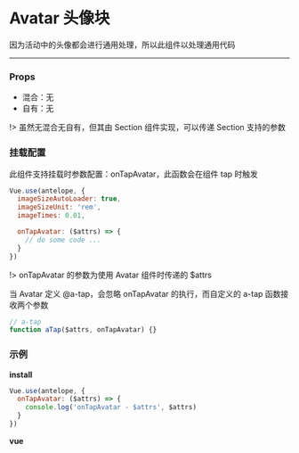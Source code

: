 # Avatar 头像块

因为活动中的头像都会进行通用处理，所以此组件以处理通用代码

---

### Props

- 混合：无
- 自有：无

!> 虽然无混合无自有，但其由 Section 组件实现，可以传递 Section 支持的参数

### 挂载配置

此组件支持挂载时参数配置：onTapAvatar，此函数会在组件 tap 时触发

```js
Vue.use(antelope, {
  imageSizeAutoLoader: true,
  imageSizeUnit: 'rem',
  imageTimes: 0.01,

  onTapAvatar: ($attrs) => {
    // do some code ...
  }
})
```

!> onTapAvatar 的参数为使用 Avatar 组件时传递的 \$attrs

当 Avatar 定义 @a-tap，会忽略 onTapAvatar 的执行，而自定义的 a-tap 函数接收两个参数

```js
// a-tap
function aTap($attrs, onTapAvatar) {}
```

### 示例

**install**

```js
Vue.use(antelope, {
  onTapAvatar: ($attrs) => {
    console.log('onTapAvatar - $attrs', $attrs)
  }
})
```

**vue**

<vuep template="#example" :options="{ theme: 'neo' }"></vuep>

<script v-pre type="text/x-template" id="example">
<template>
  <div>
    <a-avatar w="100px" h="100px" bg-c="blue"></a-avatar>
    <a-avatar w="100px" h="100px" bg-c="red" @a-tap="test"></a-avatar>
  </div>
</template>

<script>
  export default {
    methods: {
      test($attrs, onTapAvatar) {
        // log: { w: '100px', h: '100px', 'bg-c': 'red' }
        console.log($attrs)

        // log: onTapAvatar - $attrs { w: '100px', h: '100px', 'bg-c': 'red' }
        onTapAvatar($attrs)
      }
    }
  }
</script>
</script>
